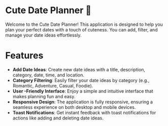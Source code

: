 # Cute Date Planner 💖

Welcome to the Cute Date Planner! This application is designed to help you plan your perfect dates with a touch of cuteness. You can add, filter, and manage your date ideas effortlessly.

# Features

- **Add Date Ideas**: Create new date ideas with a title, description, category, date, time, and location.
- **Category Filtering**: Easily filter your date ideas by category (e.g., Romantic, Adventure, Casual, Foodie).
- **User -Friendly Interface**: Enjoy a simple and intuitive interface that makes planning fun and easy.
- **Responsive Design**: The application is fully responsive, ensuring a seamless experience on both desktop and mobile devices.
- **Toast Notifications**: Get instant feedback with toast notifications for actions like adding and deleting date ideas.
